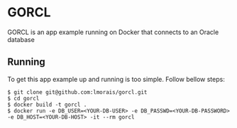 # GORCL
GORCL is an app example running on Docker that connects to an Oracle database 


## Running
To get this app example up and running is too simple. Follow bellow steps:

```shell
$ git clone git@github.com:lmorais/gorcl.git
$ cd gorcl
$ docker build -t gorcl .
$ docker run -e DB_USER=<YOUR-DB-USER> -e DB_PASSWD=<YOUR-DB-PASSWORD> -e DB_HOST=<YOUR-DB-HOST> -it --rm gorcl
```